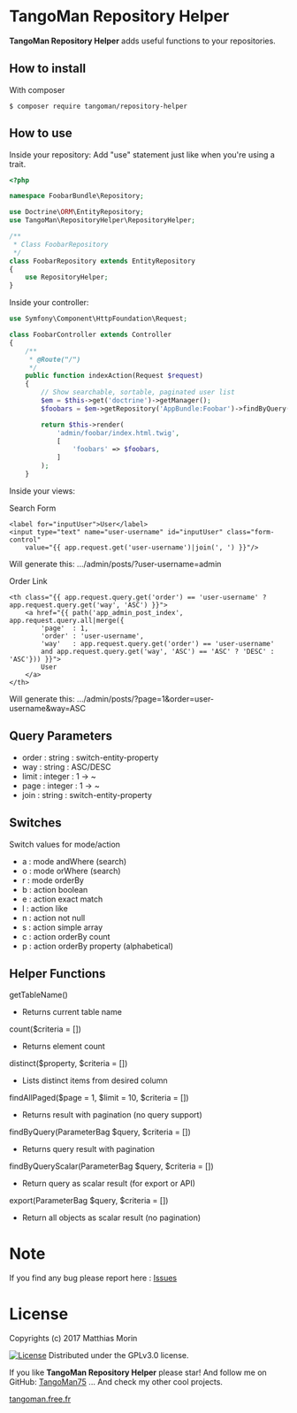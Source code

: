 TangoMan Repository Helper
==========================

**TangoMan Repository Helper** adds useful functions to your repositories.

How to install
--------------

With composer 

```console
$ composer require tangoman/repository-helper
```


How to use
----------

Inside your repository:
Add "use" statement just like when you're using a trait.

```php
<?php

namespace FoobarBundle\Repository;

use Doctrine\ORM\EntityRepository;
use TangoMan\RepositoryHelper\RepositoryHelper;

/**
 * Class FoobarRepository
 */
class FoobarRepository extends EntityRepository
{
    use RepositoryHelper;
}
```

Inside your controller:

```php
use Symfony\Component\HttpFoundation\Request;

class FoobarController extends Controller
{
    /**
     * @Route("/")
     */
    public function indexAction(Request $request)
    {
        // Show searchable, sortable, paginated user list
        $em = $this->get('doctrine')->getManager();
        $foobars = $em->getRepository('AppBundle:Foobar')->findByQuery($request->query);

        return $this->render(
            'admin/foobar/index.html.twig',
            [
                'foobars' => $foobars,
            ]
        );
    }
```


Inside your views:

Search Form
```twig
<label for="inputUser">User</label>
<input type="text" name="user-username" id="inputUser" class="form-control"
    value="{{ app.request.get('user-username')|join(', ') }}"/>
```
Will generate this: 
.../admin/posts/?user-username=admin


Order Link
```twig
<th class="{{ app.request.query.get('order') == 'user-username' ? app.request.query.get('way', 'ASC') }}">
    <a href="{{ path('app_admin_post_index', app.request.query.all|merge({
        'page'  : 1,
        'order' : 'user-username',
        'way'   : app.request.query.get('order') == 'user-username'
        and app.request.query.get('way', 'ASC') == 'ASC' ? 'DESC' : 'ASC'})) }}">
        User
    </a>
</th>
```
Will generate this: 
.../admin/posts/?page=1&order=user-username&way=ASC


Query Parameters
----------------

 - order : string  : switch-entity-property
 - way   : string  : ASC/DESC
 - limit : integer : 1 -> ~
 - page  : integer : 1 -> ~
 - join  : string : switch-entity-property


Switches
--------

Switch values for mode/action
 - a : mode andWhere (search)
 - o : mode orWhere (search)
 - r : mode orderBy
 - b : action boolean
 - e : action exact match
 - l : action like
 - n : action not null
 - s : action simple array
 - c : action orderBy count
 - p : action orderBy property (alphabetical)


Helper Functions
----------------

getTableName()
 - Returns current table name

count($criteria = [])
 - Returns element count

distinct($property, $criteria = [])
 - Lists distinct items from desired column

findAllPaged($page = 1, $limit = 10, $criteria = [])
 - Returns result with pagination (no query support)

findByQuery(ParameterBag $query, $criteria = [])
 - Returns query result with pagination

findByQueryScalar(ParameterBag $query, $criteria = [])
 - Return query as scalar result (for export or API)

export(ParameterBag $query, $criteria = [])
 - Return all objects as scalar result (no pagination)


Note
====

If you find any bug please report here : [Issues](https://github.com/TangoMan75/RepositoryHelper/issues/new)

License
=======

Copyrights (c) 2017 Matthias Morin

[![License][license-GPL]][license-url]
Distributed under the GPLv3.0 license.

If you like **TangoMan Repository Helper** please star!
And follow me on GitHub: [TangoMan75](https://github.com/TangoMan75)
... And check my other cool projects.

[tangoman.free.fr](http://tangoman.free.fr)

[license-GPL]: https://img.shields.io/badge/Licence-GPLv3.0-green.svg
[license-MIT]: https://img.shields.io/badge/Licence-MIT-green.svg
[license-url]: LICENSE
